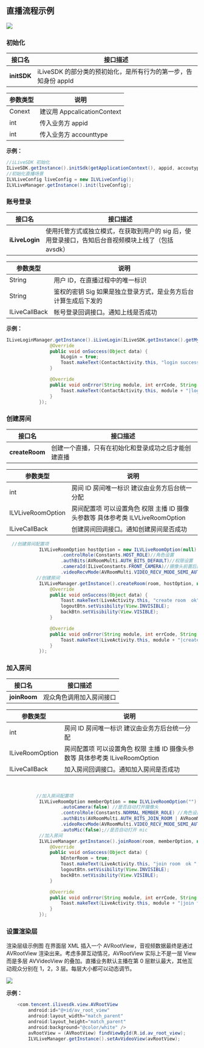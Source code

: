 ## 直播流程示例

![](http://mc.qcloudimg.com/static/img/e6632b362fbc90745505823b1dc295bd/image.png)

### 初始化 

| 接口名|  接口描述  |
|---------|---------|
| **initSDK** | iLiveSDK 的部分类的预初始化，是所有行为的第一步，告知身份 appId|

| 参数类型| 说明 |
|---------|---------|
| Conext | 建议用 AppcalicationContext |
| int | 传入业务方 appid |
| int | 传入业务方 accounttype |

**示例：**
  
```java 
//iLiveSDK 初始化
ILiveSDK.getInstance().initSdk(getApplicationContext(), appid, accoutype);
//初始化直播场景
ILVLiveConfig liveConfig = new ILVLiveConfig();
ILVLiveManager.getInstance().init(liveConfig);
```  

### 账号登录

| 接口名|  接口描述  |
|---------|---------|
| **iLiveLogin** | 使用托管方式或独立模式，在获取到用户的 sig 后，使用登录接口，告知后台音视频模块上线了（包括 avsdk）|

| 参数类型| 说明 |
|---------|---------|
| String | 用户 ID，在直播过程中的唯一标识  |
| String | 鉴权的密钥 Sig 如果是独立登录方式，是业务方后台计算生成后下发的|
| ILiveCallBack | 帐号登录回调接口。通知上线是否成功 |

**示例：**
    
```java     
ILiveLoginManager.getInstance().iLiveLogin(ILiveSDK.getInstance().getMyUserId(), "123456", new ILiveCallBack() {
                @Override
                public void onSuccess(Object data) {
                    bLogin = true;
                    Toast.makeText(ContactActivity.this, "login success !", Toast.LENGTH_SHORT).show();
                }

                @Override
                public void onError(String module, int errCode, String errMsg) {
                    Toast.makeText(ContactActivity.this, module + "|login fail " + errCode + " " + errMsg, Toast.LENGTH_SHORT).show();
                }
            });
```

### 创建房间

| 接口名| 接口描述 |
|---------|---------|
| **createRoom** | 创建一个直播，只有在初始化和登录成功之后才能创建直播|

| 参数类型| 说明 |
|---------|---------|
| int | 房间 ID 房间唯一标识 建议由业务方后台统一分配  |
| ILVLiveRoomOption | 房间配置项 可以设置角色 权限 主播 ID 摄像头参数等 具体参考类 ILVLiveRoomOption |
| ILiveCallBack | 创建房间回调接口。通知创建房间是否成功 |

```java            
  //创建房间配置项
            ILVLiveRoomOption hostOption = new ILVLiveRoomOption(null)
                    .controlRole(Constants.HOST_ROLE)//角色设置
                    .authBits(AVRoomMulti.AUTH_BITS_DEFAULT)//权限设置
                    .cameraId(ILiveConstants.FRONT_CAMERA)//摄像头前置后置
                    .videoRecvMode(AVRoomMulti.VIDEO_RECV_MODE_SEMI_AUTO_RECV_CAMERA_VIDEO);//是否开始半自动接收
           //创建房间
            ILVLiveManager.getInstance().createRoom(room, hostOption, new ILiveCallBack() {
                @Override
                public void onSuccess(Object data) {
                    Toast.makeText(LiveActivity.this, "create room  ok", Toast.LENGTH_SHORT).show();
                    logoutBtn.setVisibility(View.INVISIBLE);
                    backBtn.setVisibility(View.VISIBLE);
                }

                @Override
                public void onError(String module, int errCode, String errMsg) {
                    Toast.makeText(LiveActivity.this, module + "|create fail " + errMsg + " " + errMsg,   Toast.LENGTH_SHORT).show();
                }
            });
```

### 加入房间

| 接口名|  接口描述  |
|---------|---------|
| **joinRoom** | 观众角色调用加入房间接口|


| 参数类型| 说明 |
|---------|---------|
| int | 房间 ID 房间唯一标识 建议由业务方后台统一分配  |
| ILiveRoomOption | 房间配置项 可以设置角色 权限 主播 ID 摄像头参数等 具体参考类 ILiveRoomOption |
| ILiveCallBack | 加入房间回调接口。通知加入房间是否成功 |
<br/>

```java  
           //加入房间配置项
            ILVLiveRoomOption memberOption = new ILVLiveRoomOption("")
                    .autoCamera(false) //是否自动打开摄像头
                    .controlRole(Constants.NORMAL_MEMBER_ROLE) //角色设置
                    .authBits(AVRoomMulti.AUTH_BITS_JOIN_ROOM | AVRoomMulti.AUTH_BITS_RECV_AUDIO |              AVRoomMulti.AUTH_BITS_RECV_CAMERA_VIDEO | AVRoomMulti.AUTH_BITS_RECV_SCREEN_VIDEO) //权限设置
                    .videoRecvMode(AVRoomMulti.VIDEO_RECV_MODE_SEMI_AUTO_RECV_CAMERA_VIDEO) //是否开始半自动接收
                    .autoMic(false);//是否自动打开 mic
            //加入房间
            ILVLiveManager.getInstance().joinRoom(room, memberOption, new ILiveCallBack() {
                @Override
                public void onSuccess(Object data) {
                    bEnterRoom = true;
                    Toast.makeText(LiveActivity.this, "join room  ok ", Toast.LENGTH_SHORT).show();
                    logoutBtn.setVisibility(View.INVISIBLE);
                    backBtn.setVisibility(View.VISIBLE);
                }

                @Override
                public void onError(String module, int errCode, String errMsg) {
                    Toast.makeText(LiveActivity.this, module + "|join fail " + errMsg + " " + errMsg, Toast.LENGTH_SHORT).show();
                }
            });
```            

### 设置渲染层

渲染层级示例图 在界面层 XML 插入一个 AVRootView，音视频数据最终是通过 AVRootView 渲染出来。考虑多屏互动情况，AVRootView 实际上不是一层 View 而是多层 AVVideoView 的叠加。直播业务默认主播在第 0 层默认最大，其他互动观众分别在 1，2，3 层。每层大小都可以动态调节。

![](http://mc.qcloudimg.com/static/img/d063a1980cc046cafa0444df0b609d02/image.png)

**示例：**

```java
    <com.tencent.ilivesdk.view.AVRootView
        android:id="@+id/av_root_view"
        android:layout_width="match_parent"
        android:layout_height="match_parent"
        android:background="@color/white" />
        avRootView = (AVRootView) findViewById(R.id.av_root_view);
        ILVLiveManager.getInstance().setAvVideoView(avRootView);
```  
